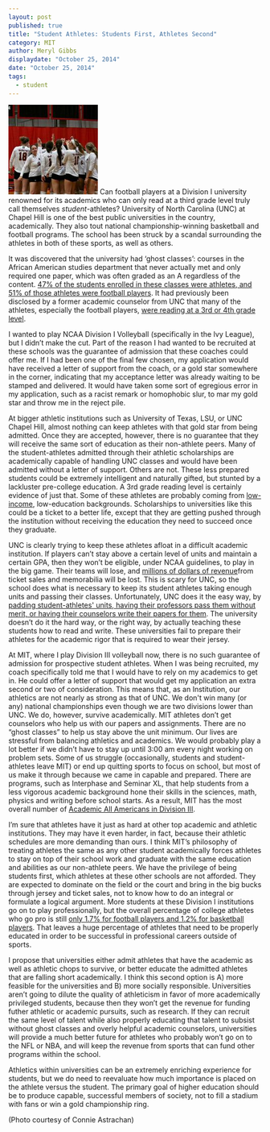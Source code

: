 ```yaml
---
layout: post
published: true
title: "Student Athletes: Students First, Athletes Second"
category: MIT
author: Meryl Gibbs
displaydate: "October 25, 2014"
date: "October 25, 2014"
tags: 
  - student
---
```


![IMG_3167-2.JPG](/assets/IMG_3167-2.JPG)
Can football players at a Division I university renowned for its academics who can only read at a third grade level truly call themselves _student_-athletes? University of North Carolina (UNC) at Chapel Hill is one of the best public universities in the country, academically. They also tout national championship-winning basketball and football programs. The school has been struck by a scandal surrounding the athletes in both of these sports, as well as others. 

It was discovered that the university had ‘ghost classes’: courses in the African American studies department that never actually met and only required one paper, which was often graded as an A regardless of the content. [47% of the students enrolled in these classes were athletes, and 51% of those athletes were football players]( http://www.bostonglobe.com/news/nation/2014/10/22/unc-academic-fraud-case-includes-more-than-students/dntcv3mb3VeAzyAqi00WQM/story.html ). It had previously been disclosed by a former academic counselor from UNC that many of the athletes, especially the football players, [were reading at a 3rd or 4th grade level](http://www.cnn.com/2014/01/07/us/ncaa-athletes-reading-scores/). 

I wanted to play NCAA Division I Volleyball (specifically in the Ivy League), but I didn’t make the cut. Part of the reason I had wanted to be recruited at these schools was the guarantee of admission that these coaches could offer me.  If I had been one of the final few chosen, my application would have received a letter of support from the coach, or a gold star somewhere in the corner, indicating that my acceptance letter was already waiting to be stamped and delivered. It would have taken some sort of egregious error in my application, such as a racist remark or homophobic slur, to mar my gold star and throw me in the reject pile.

At bigger athletic institutions such as University of Texas, LSU, or UNC Chapel Hill, almost nothing can keep athletes with that gold star from being admitted. Once they are accepted, however, there is no guarantee that they will receive the same sort of education as their non-athlete peers. Many of the student-athletes admitted through their athletic scholarships are academically capable of handling UNC classes and would have been admitted without a letter of support. Others are not. These less prepared students could be extremely intelligent and naturally gifted, but stunted by a lackluster pre-college education. A 3rd grade reading level is certainly evidence of just that. Some of these athletes are probably coming from [low-income](http://www.ncpanow.org/research/body/The-Price-of-Poverty-in-Big-Time-College-Sport.pdf), low-education backgrounds. Scholarships to universities like this could be a ticket to a better life, except that they are getting pushed through the institution without receiving the education they need to succeed once they graduate. 

UNC is clearly trying to keep these athletes afloat in a difficult academic institution. If players can’t stay above a certain level of units and maintain a certain GPA, then they won’t be eligible, under NCAA guidelines, to play in the big game. Their teams will lose, and [millions of dollars of revenue](http://www.forbes.com/sites/sportsmoney/2011/03/07/duke-louisville-north-carolina-generate-the-most-college-basketball-revenue/)from ticket sales and memorabilia will be lost. This is scary for UNC, so the school does what is necessary to keep its student athletes taking enough units and passing their classes. Unfortunately, UNC does it the easy way, by [padding student-athletes' units, having their professors pass them without merit, or having their counselors write their papers for them](http://www.npr.org/2014/01/06/260265169/unc-may-have-passed-football-players-with-phantom-classes). The university doesn’t do it the hard way, or the right way, by actually teaching these students how to read and write. These universities fail to prepare their athletes for the academic rigor that is required to wear their jersey.

At MIT, where I play Division III volleyball now, there is no such guarantee of admission for prospective student athletes. When I was being recruited, my coach specifically told me that I would have to rely on my academics to get in. He could offer a letter of support that would get my application an extra second or two of consideration. This means that, as an Institution, our athletics are not nearly as strong as that of UNC. We don't win many (or any) national championships even though we are two divisions lower than UNC. We do, however, survive academically. MIT athletes don’t get counselors who help us with our papers and assignments. There are no “ghost classes” to help us stay above the unit minimum. Our lives are stressful from balancing athletics and academics. We would probably play a lot better if we didn’t have to stay up until 3:00 am every night working on problem sets. Some of us struggle (occasionally, students and student-athletes leave MIT) or end up quitting sports to focus on school, but most of us make it through because we came in capable and prepared.  There are programs, such as Interphase and Seminar XL, that help students from a less vigorous academic background hone their skills in the sciences, math, physics and writing before school starts. As a result, MIT has the most overall number of [Academic All Americans in Division III](http://web.mit.edu/athletics/www/department/DAPERQuickFacts09.pdf).

I’m sure that athletes have it just as hard at other top academic and athletic institutions. They may have it even harder, in fact, because their athletic schedules are more demanding than ours. I think MIT’s philosophy of treating athletes the same as any other student academically forces athletes to stay on top of their school work and graduate with the same education and abilities as our non-athlete peers. We have the privilege of being students first, which athletes at these other schools are not afforded. They are expected to dominate on the field or the court and bring in the big bucks through jersey and ticket sales, not to know how to do an integral or formulate a logical argument. More students at these Division I institutions go on to play professionally, but the overall percentage of college athletes who go pro is still [only 1.7% for football players and 1.2% for basketball players](http://www.businessinsider.com/odds-college-athletes-become-professionals-2012-2?op=1). That leaves a huge percentage of athletes that need to be properly educated in order to be successful in professional careers outside of sports.

I propose that universities either admit athletes that have the academic as well as athletic chops to survive, or better educate the admitted athletes that are falling short academically. I think this second option is A) more feasible for the universities and B) more socially responsible. Universities aren’t going to dilute the quality of athleticism in favor of more academically privileged students, because then they won’t get the revenue for funding futher athletic or academic pursuits, such as research. If they can recruit the same level of talent while also properly educating that talent to subsist without ghost classes and overly helpful academic counselors, universities will provide a much better future for athletes who probably won’t go on to the NFL or NBA, and will keep the revenue from sports that can fund other programs within the school.

Athletics within universities can be an extremely enriching experience for students, but we do need to reevaluate how much importance is placed on the athlete versus the student. The primary goal of higher education should be to produce capable, successful members of society, not to fill a stadium with fans or win a gold championship ring.

(Photo courtesy of Connie Astrachan)